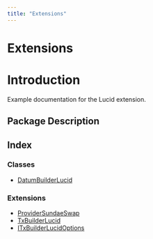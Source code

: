 ```yaml
---
title: "Extensions"
---
```


# Extensions

# Introduction

Example documentation for the Lucid extension.

## Package Description

## Index

### Classes

- [DatumBuilderLucid](classes/DatumBuilderLucid.md)

### Extensions

- [ProviderSundaeSwap](classes/ProviderSundaeSwap.md)
- [TxBuilderLucid](classes/TxBuilderLucid.md)
- [ITxBuilderLucidOptions](interfaces/ITxBuilderLucidOptions.md)
